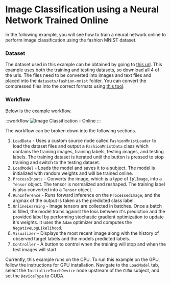 # Image Classification using a Neural Network Trained Online

In the following example, you will see how to train a neural network online to perform image classification using the fashion MNIST dataset.

### Dataset

The dataset used in this example can be obtained by going to [this url](https://github.com/zalandoresearch/fashion-mnist?tab=readme-ov-file#get-the-data). This example uses both the training and testing datasets, so download all 4 of the urls. The files need to be converted into images and text files and placed into the `datasets/fashion-mnist` folder. You can convert the compressed files into the correct formats using [this tool](https://github.com/ncguilbeault/fashion-mnist-dataset-export).

### Workflow

Below is the example workflow.

:::workflow
![Image Classification - Online](NeuralNetsTrainedOnline.bonsai)
:::

The workflow can be broken down into the following sections.
1. `LoadData` - Uses a custom source node called `FashionMnistLoader` to load the dataset files and output a `FashionMnistData` class which contains the training images, training labels, testing images, and testing labels. The training dataset is iterated until the button is pressed to stop training and switch to the testing dataset. 
2. `LoadModel` - Loads the model and saves it to a subject. The model is initialized with random weights and will be trained online.
3. `ProcessInputs` - Converts the image, which is a type of `IplImage`, into a `Tensor` object. The tensor is normalized and reshaped. The training label is also converted into a `Tensor` object.
4. `RunInference` - Runs forward inference on the `ProcessedImage`, and the argmax of the output is taken as the predicted class label.
5. `OnlineLearning` - Image tensors are collected in batches. Once a batch is filled, the model trains against the loss between it's prediction and the provided label by performing stochastic gradient optimization to update it's weights. It uses the `Adam` optimizer and computes the `NegativeLogLikelihood`.
6. `Visualizer` - Displays the most recent image along with the history of observed target labels and the models predicted labels.
7. `Controller` - A button to control when the training will stop and when the test images will start.

Currently, this example runs on the CPU. To run this example on the GPU, follow the instructions for GPU installation. Navigate to the `LoadModel` tab, select the `InitializeTorchDevice` node upstream of the `CUDA` subject, and set the `DeviceType` to CUDA. 
